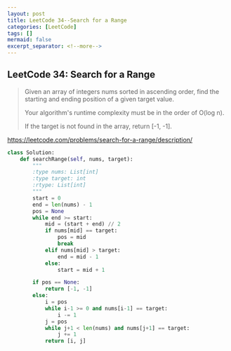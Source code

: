 ```yaml
---
layout: post
title: LeetCode 34--Search for a Range
categories: [LeetCode]
tags: []
mermaid: false
excerpt_separator: <!--more-->
---
```


<!--categories: [Ubuntu, Database, Python, Github, Web, Tutorial, Test, Shell, LeetCode, Game, Latex, Machine Learning, Network, ]-->
<!--tags: [jekyll, python3, github, Django, markdown, mysql, shell, ML, ]-->

<!--mermaid endmermaid-->

<!--## title-->

## LeetCode 34: Search for a Range

> Given an array of integers nums sorted in ascending order, find the starting and ending position of a given target value.
>
> Your algorithm's runtime complexity must be in the order of O(log n).
>
> If the target is not found in the array, return [-1, -1].

<https://leetcode.com/problems/search-for-a-range/description/>

<!--more-->

```python
class Solution:
    def searchRange(self, nums, target):
        """
        :type nums: List[int]
        :type target: int
        :rtype: List[int]
        """
        start = 0
        end = len(nums) - 1
        pos = None
        while end >= start:
            mid = (start + end) // 2
            if nums[mid] == target:
                pos = mid
                break
            elif nums[mid] > target:
                end = mid - 1
            else:
                start = mid + 1

        if pos == None:
            return [-1, -1]
        else:
            i = pos
            while i-1 >= 0 and nums[i-1] == target:
                i -= 1
            j = pos
            while j+1 < len(nums) and nums[j+1] == target:
                j += 1
            return [i, j]
```

